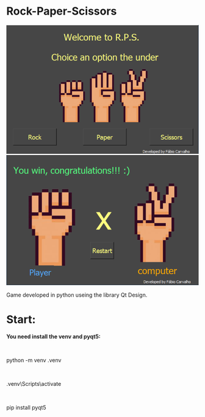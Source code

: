 # Rock-Paper-Scissors
 
<img src="img/home.PNG">
<br>
<img src="img/game.PNG">

<p>Game developed in python useing the library Qt Design.</p>

# Start:

<p><strong>You need install the venv and pyqt5:</strong></p>
<br>
<p>python -m venv .venv </p>
<br>
<p>.venv\Scripts\activate</p>
<br>
<p>pip install pyqt5</p>

